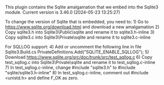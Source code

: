 This plugin contains the Sqlite amalgamation that we embed into the Sqlite3 module.
Current version is 3.46.0 (2024-05-23 13:25:27)

To change the version of Sqlite that is embedded, you need to:
    1) Go to https://www.sqlite.org/download.html and download a new amalgamation
	2) Copy sqlite3.h into Sqlite3\Public\sqlite and rename it to sqlite3.h-inline
	3) Copy sqlite3.c into Sqlite3\Private\sqlite and rename it to sqlite3.c-inline

For SQLLOG support:
	4) Add or uncomment the following line in file Sqlite3.Build.cs
		PrivateDefinitions.Add("SQLITE_ENABLE_SQLLOG");
	5) Download https://www.sqlite.org/src/doc/trunk/src/test_sqllog.c
	6) Copy test_sqllog.c into Sqlite3\Private\sqlite and rename it to test_sqllog.c-inline
	7) In test_sqllog.c-inline, change #include "sqlite3.h" to #include "sqlite/sqlite3.h-inline"
	8) In test_sqllog.c-inline, comment out #include <unistd.h> and define F_OK as zero.
